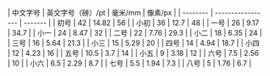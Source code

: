 | 中文字号 | 英文字号（磅）/pt | 毫米/mm | 像素/px |
| -------- | ----------------- | ------- |
| 初号     | 42                | 14.82   | 56      |
| 小初     | 36                | 12.7    | 48      |
| 一号     | 26                | 9.17    | 34.7    |
| 小一     | 24                | 8.47    | 32      |
| 二号     | 22                | 7.76    | 29.3    |
| 小二     | 18                | 6.35    | 24      |
| 三号     | 16                | 5.64    | 21.3    |
| 小三     | 15                | 5.29    | 20      |
| 四号     | 14                | 4.94    | 18.7    |
| 小四     | 12                | 4.23    | 16      |
| 五号     | 10.5              | 3.7     | 14      |
| 小五     | 9                 | 3.18    | 12      |
| 六号     | 7.5               | 2.56    | 10      |
| 小六     | 6.5               | 2.29    | 8.7     |
| 七号     | 5.5               | 1.94    | 7.3     |
| 八号     | 5                 | 1.76    | 6.7     |
